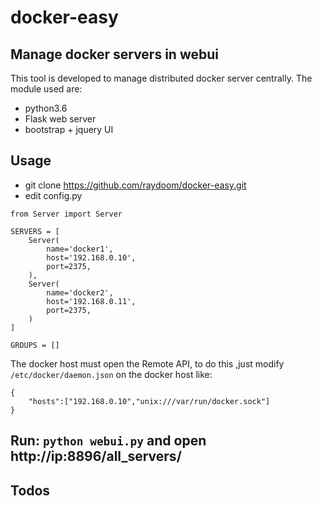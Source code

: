 # docker-easy

## Manage docker servers in webui

This tool is developed to manage distributed docker server centrally.
The module used are:
- python3.6
- Flask  web server
- bootstrap + jquery UI

## Usage

- git clone https://github.com/raydoom/docker-easy.git
- edit config.py

```
from Server import Server

SERVERS = [
    Server(
        name='docker1',
        host='192.168.0.10',
        port=2375,
    ),
    Server(
        name='docker2',
        host='192.168.0.11',
        port=2375,
    )
]

GROUPS = []
```

The docker host must open the Remote API, to do this ,just modify `/etc/docker/daemon.json` on the docker host like:

```
{
	"hosts":["192.168.0.10","unix:///var/run/docker.sock"]
}
```

## Run: `python webui.py` and open http://ip:8896/all_servers/

## Todos